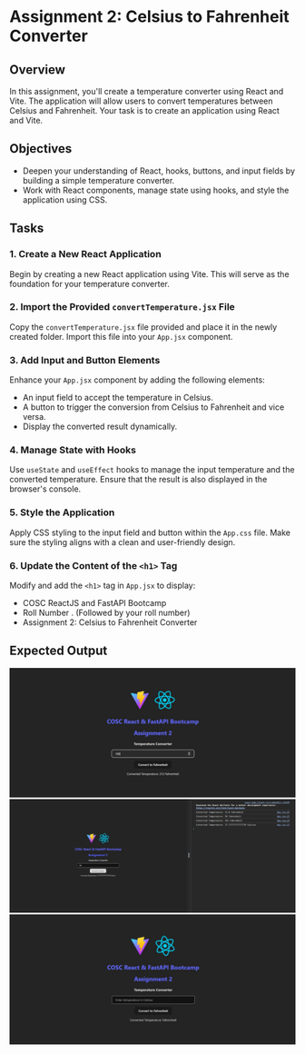 # Assignment 2: Celsius to Fahrenheit Converter

## Overview
In this assignment, you'll create a temperature converter using React and Vite. The application will allow users to convert temperatures between Celsius and Fahrenheit. Your task is to create an application using React and Vite.

## Objectives
- Deepen your understanding of React, hooks, buttons, and input fields by building a simple temperature converter.
- Work with React components, manage state using hooks, and style the application using CSS.

## Tasks

### 1. Create a New React Application
Begin by creating a new React application using Vite. This will serve as the foundation for your temperature converter.

### 2. Import the Provided `convertTemperature.jsx` File
Copy the `convertTemperature.jsx` file provided and place it in the newly created folder. Import this file into your `App.jsx` component.

### 3. Add Input and Button Elements
Enhance your `App.jsx` component by adding the following elements:
- An input field to accept the temperature in Celsius.
- A button to trigger the conversion from Celsius to Fahrenheit and vice versa.
- Display the converted result dynamically.

### 4. Manage State with Hooks
Use `useState` and `useEffect` hooks to manage the input temperature and the converted temperature. Ensure that the result is also displayed in the browser's console.

### 5. Style the Application
Apply CSS styling to the input field and button within the `App.css` file. Make sure the styling aligns with a clean and user-friendly design.

### 6. Update the Content of the `<h1>` Tag
Modify and add the `<h1>` tag in `App.jsx` to display:
- COSC ReactJS and FastAPI Bootcamp
- Roll Number . (Followed by your roll number)
- Assignment 2: Celsius to Fahrenheit Converter

## Expected Output
![Output-1](Output/o2.jpeg)
![Output-2](Output/o1.jpeg)
![Output-1](Output/o3.jpeg)
